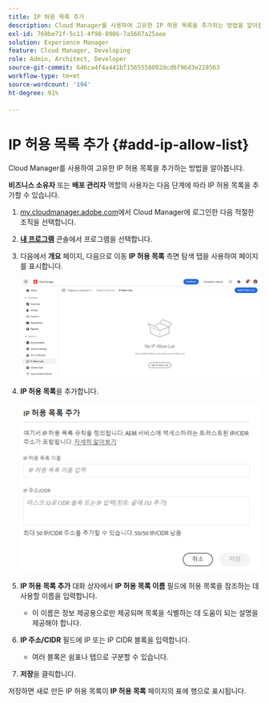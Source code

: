 ```yaml
---
title: IP 허용 목록 추가
description: Cloud Manager를 사용하여 고유한 IP 허용 목록을 추가하는 방법을 알아봅니다.
exl-id: 769be71f-5c11-4f98-8906-7a5667a25aee
solution: Experience Manager
feature: Cloud Manager, Developing
role: Admin, Architect, Developer
source-git-commit: 646ca4f4a441bf1565558002dcd6f96d3e228563
workflow-type: tm+mt
source-wordcount: '194'
ht-degree: 91%

---
```



# IP 허용 목록 추가 {#add-ip-allow-list}

Cloud Manager를 사용하여 고유한 IP 허용 목록을 추가하는 방법을 알아봅니다.

**비즈니스 소유자** 또는 **배포 관리자** 역할의 사용자는 다음 단계에 따라 IP 허용 목록을 추가할 수 있습니다.

1. [my.cloudmanager.adobe.com](https://my.cloudmanager.adobe.com/)에서 Cloud Manager에 로그인한 다음 적절한 조직을 선택합니다.

1. **[내 프로그램](/help/implementing/cloud-manager/navigation.md#my-programs)** 콘솔에서 프로그램을 선택합니다.

1. 다음에서 **개요** 페이지, 다음으로 이동 **IP 허용 목록** 측면 탐색 탭을 사용하여 페이지를 표시합니다.

   ![사이드 패널의 IP 허용 목록 옵션](/help/implementing/cloud-manager/assets/ip-allow-list/ip-allow-list-create.png)

1. **IP 허용 목록**&#x200B;을 추가합니다.

   ![IP 허용 목록 추가 대화 상자](/help/implementing/cloud-manager/assets/ip-allow-list/ip-allow-list-create02.png)

1. **IP 허용 목록 추가** 대화 상자에서 **IP 허용 목록 이름** 필드에 허용 목록을 참조하는 데 사용할 이름을 입력합니다.

   * 이 이름은 정보 제공용으로만 제공되며 목록을 식별하는 데 도움이 되는 설명을 제공해야 합니다.

1. **IP 주소/CIDR** 필드에 IP 또는 IP CIDR 블록을 입력합니다.

   * 여러 블록은 쉼표나 탭으로 구분할 수 있습니다.

1. **저장**&#x200B;을 클릭합니다.

저장하면 새로 만든 IP 허용 목록이 **IP 허용 목록** 페이지의 표에 행으로 표시됩니다.
